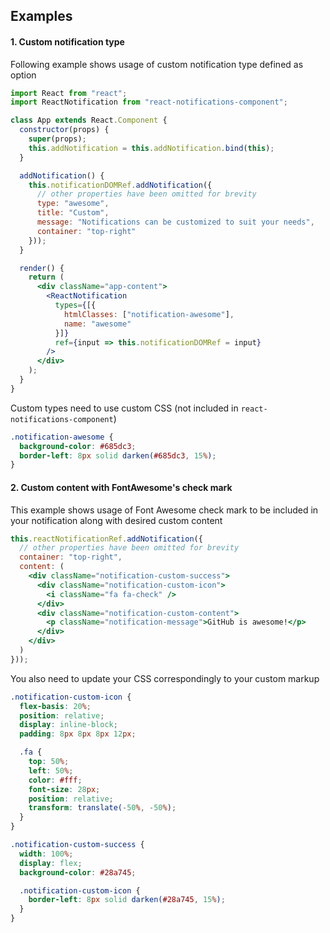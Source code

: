 ## Examples

#### 1\. Custom notification type
Following example shows usage of custom notification type defined as option

```jsx
import React from "react";
import ReactNotification from "react-notifications-component";

class App extends React.Component {
  constructor(props) {
    super(props);
    this.addNotification = this.addNotification.bind(this);
  }

  addNotification() {
    this.notificationDOMRef.addNotification({
      // other properties have been omitted for brevity
      type: "awesome",
      title: "Custom",
      message: "Notifications can be customized to suit your needs",
      container: "top-right"
    }));
  }

  render() {
    return (
      <div className="app-content">
        <ReactNotification
          types={[{
            htmlClasses: ["notification-awesome"],
            name: "awesome"
          }]}
          ref={input => this.notificationDOMRef = input}
        />
      </div>
    );
  }
}
```

Custom types need to use custom CSS (not included in `react-notifications-component`)

```scss
.notification-awesome {
  background-color: #685dc3;
  border-left: 8px solid darken(#685dc3, 15%);
}
```

#### 2\. Custom content with FontAwesome's check mark
This example shows usage of Font Awesome check mark to be included in your notification along with desired custom content

```jsx
this.reactNotificationRef.addNotification({
  // other properties have been omitted for brevity
  container: "top-right",
  content: (
    <div className="notification-custom-success">
      <div className="notification-custom-icon">
        <i className="fa fa-check" />
      </div>
      <div className="notification-custom-content">
        <p className="notification-message">GitHub is awesome!</p>
      </div>
    </div>
  )
}));
```

You also need to update your CSS correspondingly to your custom markup

```scss
.notification-custom-icon {
  flex-basis: 20%;
  position: relative;
  display: inline-block;
  padding: 8px 8px 8px 12px;

  .fa {
    top: 50%;
    left: 50%;
    color: #fff;
    font-size: 28px;
    position: relative;
    transform: translate(-50%, -50%);
  }
}

.notification-custom-success {
  width: 100%;
  display: flex;
  background-color: #28a745;

  .notification-custom-icon {
    border-left: 8px solid darken(#28a745, 15%);
  }
}
```